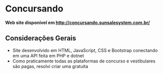 # Concursando

**Web site disponível em http://concursando.sunsalesystem.com.br/**

## Considerações Gerais

* Site desenvolvido em HTML, JavaScript, CSS e Bootstrap conectando em uma API feita em PHP e dotnet
* Como praticamente todas as plataformas de concurso e vestibulares são pagas, resolvi criar uma gratuita
